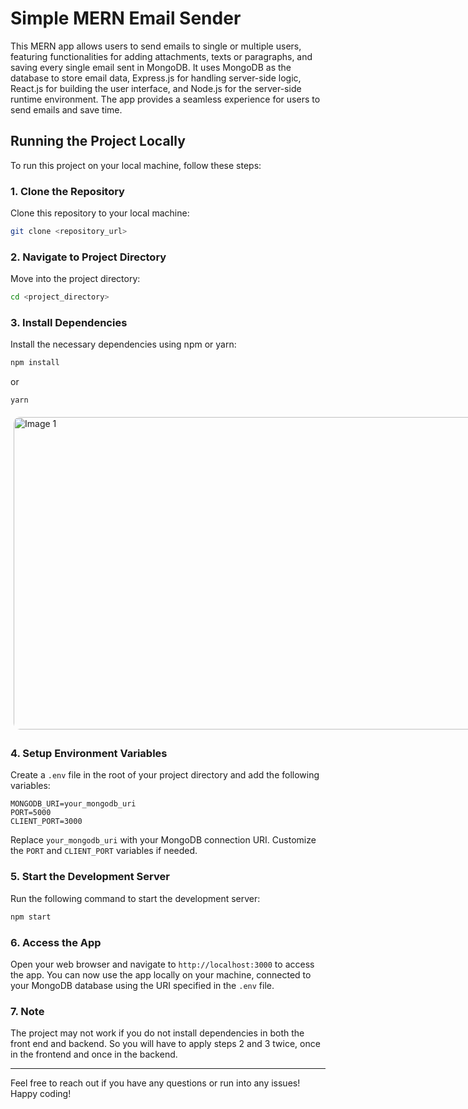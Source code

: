 # Simple MERN Email Sender

This MERN app allows users to send emails to single or multiple users, featuring functionalities for adding attachments, texts or paragraphs, and saving every single email sent in MongoDB. It uses MongoDB as the database to store email data, Express.js for handling server-side logic, React.js for building the user interface, and Node.js for the server-side runtime environment. The app provides a seamless experience for users to send emails and save time.

## Running the Project Locally

To run this project on your local machine, follow these steps:

### 1. Clone the Repository
Clone this repository to your local machine:
```bash
git clone <repository_url>
```

### 2. Navigate to Project Directory
Move into the project directory:
```bash
cd <project_directory>
```

### 3. Install Dependencies
Install the necessary dependencies using npm or yarn:
```bash
npm install
```
or
```bash
yarn
```

<div style="display: flex; align-items: center;">
    <div style="flex: 1; padding: 5px;">
        <img src="https://github.com/skmirajulislam/JourneySupport/blob/master/support.png" alt="Image 1" style="width: 800px; height: 500px; border-radius: 10px;">
    </div>
</div>

### 4. Setup Environment Variables
Create a `.env` file in the root of your project directory and add the following variables:
```
MONGODB_URI=your_mongodb_uri
PORT=5000
CLIENT_PORT=3000
```
Replace `your_mongodb_uri` with your MongoDB connection URI. Customize the `PORT` and `CLIENT_PORT` variables if needed.

### 5. Start the Development Server
Run the following command to start the development server:
```bash
npm start
```

### 6. Access the App
Open your web browser and navigate to `http://localhost:3000` to access the app. You can now use the app locally on your machine, connected to your MongoDB database using the URI specified in the `.env` file.

### 7. Note
The project may not work if you do not install dependencies in both the front end and backend. So you will have to apply steps 2 and 3 twice, once in the frontend and once in the backend.

---

Feel free to reach out if you have any questions or run into any issues! Happy coding!
